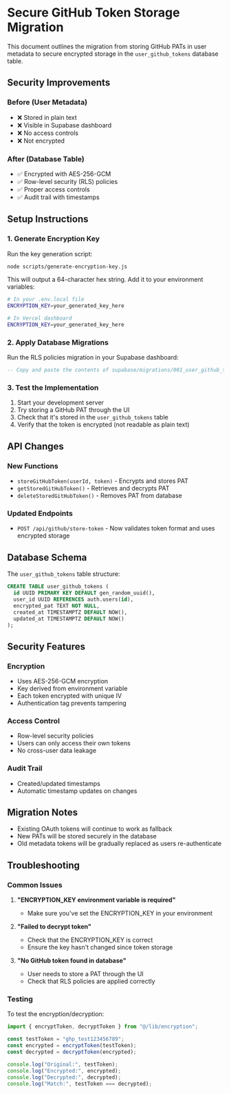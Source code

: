 # Secure GitHub Token Storage Migration

This document outlines the migration from storing GitHub PATs in user metadata to secure encrypted storage in the `user_github_tokens` database table.

## Security Improvements

### Before (User Metadata)

- ❌ Stored in plain text
- ❌ Visible in Supabase dashboard
- ❌ No access controls
- ❌ Not encrypted

### After (Database Table)

- ✅ Encrypted with AES-256-GCM
- ✅ Row-level security (RLS) policies
- ✅ Proper access controls
- ✅ Audit trail with timestamps

## Setup Instructions

### 1. Generate Encryption Key

Run the key generation script:

```bash
node scripts/generate-encryption-key.js
```

This will output a 64-character hex string. Add it to your environment variables:

```bash
# In your .env.local file
ENCRYPTION_KEY=your_generated_key_here

# In Vercel dashboard
ENCRYPTION_KEY=your_generated_key_here
```

### 2. Apply Database Migrations

Run the RLS policies migration in your Supabase dashboard:

```sql
-- Copy and paste the contents of supabase/migrations/001_user_github_tokens_rls.sql
```

### 3. Test the Implementation

1. Start your development server
2. Try storing a GitHub PAT through the UI
3. Check that it's stored in the `user_github_tokens` table
4. Verify that the token is encrypted (not readable as plain text)

## API Changes

### New Functions

- `storeGitHubToken(userId, token)` - Encrypts and stores PAT
- `getStoredGitHubToken()` - Retrieves and decrypts PAT
- `deleteStoredGitHubToken()` - Removes PAT from database

### Updated Endpoints

- `POST /api/github/store-token` - Now validates token format and uses encrypted storage

## Database Schema

The `user_github_tokens` table structure:

```sql
CREATE TABLE user_github_tokens (
  id UUID PRIMARY KEY DEFAULT gen_random_uuid(),
  user_id UUID REFERENCES auth.users(id),
  encrypted_pat TEXT NOT NULL,
  created_at TIMESTAMPTZ DEFAULT NOW(),
  updated_at TIMESTAMPTZ DEFAULT NOW()
);
```

## Security Features

### Encryption

- Uses AES-256-GCM encryption
- Key derived from environment variable
- Each token encrypted with unique IV
- Authentication tag prevents tampering

### Access Control

- Row-level security policies
- Users can only access their own tokens
- No cross-user data leakage

### Audit Trail

- Created/updated timestamps
- Automatic timestamp updates on changes

## Migration Notes

- Existing OAuth tokens will continue to work as fallback
- New PATs will be stored securely in the database
- Old metadata tokens will be gradually replaced as users re-authenticate

## Troubleshooting

### Common Issues

1. **"ENCRYPTION_KEY environment variable is required"**

   - Make sure you've set the ENCRYPTION_KEY in your environment

2. **"Failed to decrypt token"**

   - Check that the ENCRYPTION_KEY is correct
   - Ensure the key hasn't changed since token storage

3. **"No GitHub token found in database"**
   - User needs to store a PAT through the UI
   - Check that RLS policies are applied correctly

### Testing

To test the encryption/decryption:

```javascript
import { encryptToken, decryptToken } from "@/lib/encryption";

const testToken = "ghp_test123456789";
const encrypted = encryptToken(testToken);
const decrypted = decryptToken(encrypted);

console.log("Original:", testToken);
console.log("Encrypted:", encrypted);
console.log("Decrypted:", decrypted);
console.log("Match:", testToken === decrypted);
```
